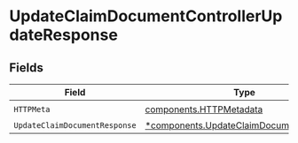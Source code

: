 # UpdateClaimDocumentControllerUpdateResponse


## Fields

| Field                                                                                             | Type                                                                                              | Required                                                                                          | Description                                                                                       |
| ------------------------------------------------------------------------------------------------- | ------------------------------------------------------------------------------------------------- | ------------------------------------------------------------------------------------------------- | ------------------------------------------------------------------------------------------------- |
| `HTTPMeta`                                                                                        | [components.HTTPMetadata](../../models/components/httpmetadata.md)                                | :heavy_check_mark:                                                                                | N/A                                                                                               |
| `UpdateClaimDocumentResponse`                                                                     | [*components.UpdateClaimDocumentResponse](../../models/components/updateclaimdocumentresponse.md) | :heavy_minus_sign:                                                                                | N/A                                                                                               |